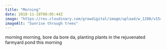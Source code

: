 ```yaml
---
title: "Morning"
date: 2018-11-18T08:05:44Z
image: "https://res.cloudinary.com/growdigital/image/upload/w_1280/v1542528233/IMG_0877_i7et4o.jpg"
imageAlt: "Sunrise through trees"
---
```


morning morning, bore da bore da, planting plants in the rejuvenated farmyard pond this morning
